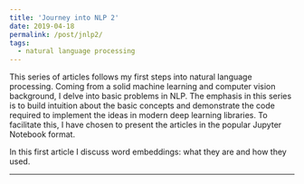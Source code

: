 ```yaml
---
title: 'Journey into NLP 2'
date: 2019-04-18
permalink: /post/jnlp2/
tags:
  - natural language processing
---
```


This series of articles follows my first steps into natural language processing. Coming from a solid machine learning and computer vision background, I delve into basic problems in NLP. The emphasis in this series is to build intuition about the basic concepts and demonstrate the code required to implement the ideas in modern deep learning libraries. To facilitate this, I have chosen to present the articles in the popular Jupyter Notebook format.

In this first article I discuss word embeddings: what they are and how they used.

<!-- [Read-only Notebook (HTML)](http://haidark.github.io/files/JNLP/JNLP 2 - Sentiment Classification)

[Executable Notebook](http://haidark.github.io/files/JNLP/JNLP 2 - Sentiment Classification) -->

------